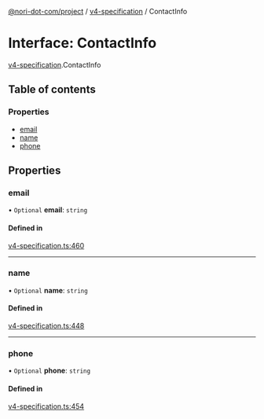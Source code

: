 [@nori-dot-com/project](../README.md) / [v4-specification](../modules/v4_specification.md) / ContactInfo

# Interface: ContactInfo

[v4-specification](../modules/v4_specification.md).ContactInfo

## Table of contents

### Properties

- [email](v4_specification.ContactInfo.md#email)
- [name](v4_specification.ContactInfo.md#name)
- [phone](v4_specification.ContactInfo.md#phone)

## Properties

### email

• `Optional` **email**: `string`

#### Defined in

[v4-specification.ts:460](https://github.com/nori-dot-eco/nori-dot-com/blob/e34c57a/packages/project/src/v4-specification.ts#L460)

___

### name

• `Optional` **name**: `string`

#### Defined in

[v4-specification.ts:448](https://github.com/nori-dot-eco/nori-dot-com/blob/e34c57a/packages/project/src/v4-specification.ts#L448)

___

### phone

• `Optional` **phone**: `string`

#### Defined in

[v4-specification.ts:454](https://github.com/nori-dot-eco/nori-dot-com/blob/e34c57a/packages/project/src/v4-specification.ts#L454)
